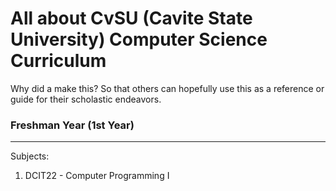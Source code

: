 # All about CvSU (Cavite State University) Computer Science Curriculum
Why did a make this? So that others can hopefully use this as a reference or guide for their scholastic endeavors.

### Freshman Year (1st Year)
---
Subjects:
1. DCIT22 - Computer Programming I
